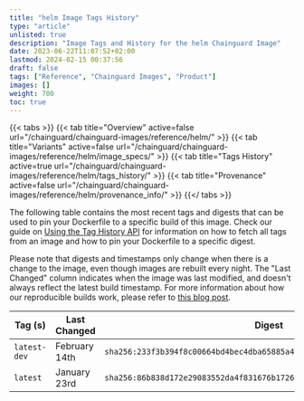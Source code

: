 ```yaml
---
title: "helm Image Tags History"
type: "article"
unlisted: true
description: "Image Tags and History for the helm Chainguard Image"
date: 2023-06-22T11:07:52+02:00
lastmod: 2024-02-15 00:37:56
draft: false
tags: ["Reference", "Chainguard Images", "Product"]
images: []
weight: 700
toc: true
---
```


{{< tabs >}}
{{< tab title="Overview" active=false url="/chainguard/chainguard-images/reference/helm/" >}}
{{< tab title="Variants" active=false url="/chainguard/chainguard-images/reference/helm/image_specs/" >}}
{{< tab title="Tags History" active=true url="/chainguard/chainguard-images/reference/helm/tags_history/" >}}
{{< tab title="Provenance" active=false url="/chainguard/chainguard-images/reference/helm/provenance_info/" >}}
{{</ tabs >}}

The following table contains the most recent tags and digests that can be used to pin your Dockerfile to a specific build of this image. Check our guide on [Using the Tag History API](/chainguard/chainguard-images/using-the-tag-history-api/) for information on how to fetch all tags from an image and how to pin your Dockerfile to a specific digest.

Please note that digests and timestamps only change when there is a change to the image, even though images are rebuilt every night. The "Last Changed" column indicates when the image was last modified, and doesn't always reflect the latest build timestamp. For more information about how our reproducible builds work, please refer to [this blog post](https://www.chainguard.dev/unchained/reproducing-chainguards-reproducible-image-builds).

| Tag (s)       | Last Changed  | Digest                                                                    |
|---------------|---------------|---------------------------------------------------------------------------|
|  `latest-dev` | February 14th | `sha256:233f3b394f8c00664bd4bec4dba65885a4eb75b7cd831871fcd4662e85f950aa` |
|  `latest`     | January 23rd  | `sha256:86b838d172e29083552da4f831676b1726bf5e2d38a43f9c39f6bb8569c137e0` |

